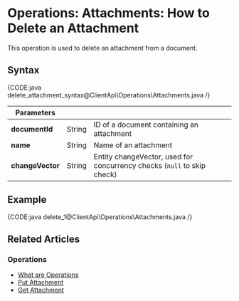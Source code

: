 # Operations: Attachments: How to Delete an Attachment

This operation is used to delete an attachment from a document. 

## Syntax

{CODE:java delete_attachment_syntax@ClientApi\Operations\Attachments.java /}

| Parameters | | |
| ------------- | ------------- | ----- |
| **documentId** | String | ID of a document containing an attachment |
| **name** | String | Name of an attachment |
| **changeVector** | String | Entity changeVector, used for concurrency checks (`null` to skip check) |

## Example

{CODE:java delete_1@ClientApi\Operations\Attachments.java /}

## Related Articles

### Operations

- [What are Operations](../../../client-api/operations/what-are-operations)
- [Put Attachment](../../../client-api/operations/attachments/put-attachment) 
- [Get Attachment](../../../client-api/operations/attachments/get-attachment)
